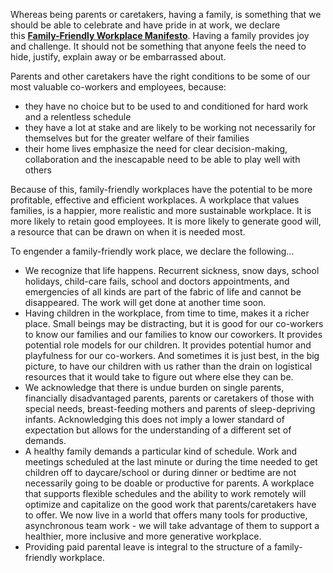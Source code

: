 Whereas being parents or caretakers, having a family, is something that
we should be able to celebrate and have pride in at work, we declare
this [**Family-Friendly Workplace Manifesto**](https://www.dojo4.com/blog/family-friendly-workplace-manifesto-now-more-than-ever). Having a family provides
joy and challenge. It should not be something that anyone feels the need
to hide, justify, explain away or be embarrassed about.

Parents and other caretakers have the right conditions to be some of our
most valuable co-workers and employees, because:

  - they have no choice but to be used to and conditioned for hard work
    and a relentless schedule
  - they have a lot at stake and are likely to be working not
    necessarily for themselves but for the greater welfare of their
    families
  - their home lives emphasize the need for clear decision-making,
    collaboration and the inescapable need to be able to play well with
    others

Because of this, family-friendly workplaces have the potential to be
more profitable, effective and efficient workplaces. A workplace that
values families, is a happier, more realistic and more sustainable
workplace. It is more likely to retain good employees. It is more likely
to generate good will, a resource that can be drawn on when it is needed
most.

To engender a family-friendly work place, we declare the following...

  - We recognize that life happens. Recurrent sickness, snow days,
    school holidays, child-care fails, school and doctors appointments,
    and emergencies of all kinds are part of the fabric of life and
    cannot be disappeared. The work will get done at another time soon.
  - Having children in the workplace, from time to time, makes it a
    richer place. Small beings may be distracting, but it is good for
    our co-workers to know our families and our families to know our
    coworkers. It provides potential role models for our children. It
    provides potential humor and playfulness for our co-workers. And
    sometimes it is just best, in the big picture, to have our children
    with us rather than the drain on logistical resources that it would
    take to figure out where else they can be.
  - We acknowledge that there is undue burden on single parents,
    financially disadvantaged parents, parents or caretakers of those
    with special needs, breast-feeding mothers and parents of
    sleep-depriving infants. Acknowledging this does not imply a lower
    standard of expectation but allows for the understanding of a
    different set of demands.
  - A healthy family demands a particular kind of schedule. Work and
    meetings scheduled at the last minute or during the time needed to
    get children off to daycare/school or during dinner or bedtime are
    not necessarily going to be doable or productive for parents. A
    workplace that supports flexible schedules and the ability to work
    remotely will optimize and capitalize on the good work that
    parents/caretakers have to offer. We now live in a world that offers
    many tools for productive, asynchronous team work - we will take
    advantage of them to support a healthier, more inclusive and more
    generative workplace.
  - Providing paid parental leave is integral to the structure of a
    family-friendly workplace.
